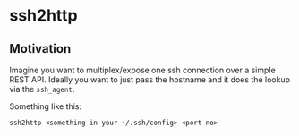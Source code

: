 # ssh2http

## Motivation

Imagine you want to multiplex/expose one ssh connection over a simple REST API.
Ideally you want to just pass the hostname and it does the lookup via the `ssh_agent`.

Something like this:

```
ssh2http <something-in-your-~/.ssh/config> <port-no>
```
